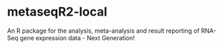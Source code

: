 # metaseqR2-local
An R package for the analysis, meta-analysis and result reporting of RNA-Seq gene expression data - Next Generation!
